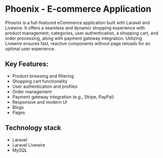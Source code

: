 # Phoenix - E-commerce Application

Phoenix is a full-featured eCommerce application built with Laravel and Livewire. It offers a seamless and dynamic shopping experience with product management, categories, user authentication, a shopping cart, and order processing, along with payment gateway integration. Utilizing Livewire ensures fast, reactive components without page reloads for an optimal user experience.

## Key Features:
- Product browsing and filtering
- Shopping cart functionality
- User authentication and profiles
- Order management
- Payment gateway integration (e.g., Stripe, PayPal)
- Responsive and modern UI
- Blogs
- Pages

## Technology stack
- Laravel
- Laravel Livewire
- MySQL
